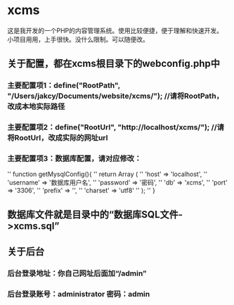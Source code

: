 # xcms
这是我开发的一个PHP的内容管理系统。使用比较便捷，便于理解和快速开发。小项目用用，上手很快。没什么限制。可以随便改。

## 关于配置，都在xcms根目录下的webconfig.php中
### 主要配置项1：define("RootPath", "/Users/jakcy/Documents/website/xcms/");  //请将RootPath，改成本地实际路径
### 主要配置项2：define("RootUrl", "http://localhost/xcms/");  //请将RootUrl，改成实际的网址url
### 主要配置项3：数据库配置，请对应修改：
'' function getMysqlConfig(){
'' 	return Array (
'' 	    'host'     => 'localhost',
'' 	    'username' => '数据库用户名', 
'' 	    'password' => '密码',
'' 	    'db'       => 'xcms',
'' 	    'port'     => '3306',
'' 	    'prefix'   => '',
'' 	    'charset'  => 'utf8'
'' 	);
'' }

## 数据库文件就是目录中的“数据库SQL文件->xcms.sql”

## 关于后台
### 后台登录地址：你自己网址后面加“/admin”
### 后台登录账号：administrator 密码：admin
